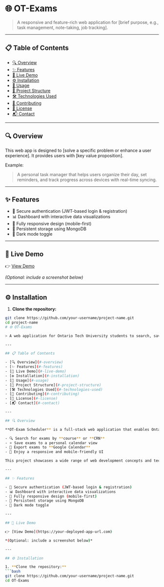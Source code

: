 # 🌐 OT-Exams

> A responsive and feature-rich web application for [brief purpose, e.g., task management, note-taking, job tracking].

---

## 📋 Table of Contents

- [🔍 Overview](#-overview)
- [✨ Features](#-features)
- [🚀 Live Demo](#-live-demo)
- [⚙️ Installation](#️-installation)
- [🧪 Usage](#-usage)
- [📁 Project Structure](#-project-structure)
- [🛠 Technologies Used](#-technologies-used)
- [🤝 Contributing](#-contributing)
- [📄 License](#-license)
- [📬 Contact](#-contact)

---

## 🔍 Overview

This web app is designed to [solve a specific problem or enhance a user experience]. It provides users with [key value proposition].

Example:
> A personal task manager that helps users organize their day, set reminders, and track progress across devices with real-time syncing.

---

## ✨ Features

- 🔐 Secure authentication (JWT-based login & registration)
- 📊 Dashboard with interactive data visualizations
- 📱 Fully responsive design (mobile-first)
- 💾 Persistent storage using MongoDB
- 🌈 Dark mode toggle

---

## 🚀 Live Demo

👉 [View Demo](https://your-deployed-app-url.com)

*(Optional: include a screenshot below)*

---

## ⚙️ Installation

1. **Clone the repository:**
```bash
git clone https://github.com/your-username/project-name.git
cd project-name
# 🌐 OT-Exams

> A web application for Ontario Tech University students to search, save, and manage exam schedules with calendar integration.

---

## 📋 Table of Contents

- [🔍 Overview](#-overview)
- [✨ Features](#-features)
- [🚀 Live Demo](#-live-demo)
- [⚙️ Installation](#️-installation)
- [🧪 Usage](#-usage)
- [📁 Project Structure](#-project-structure)
- [🛠 Technologies Used](#-technologies-used)
- [🤝 Contributing](#-contributing)
- [📄 License](#-license)
- [📬 Contact](#-contact)

---

## 🔍 Overview

**OT-Exam Scheduler** is a full-stack web application that enables Ontario Tech University students to:

- 🔍 Search for exams by **course** or **CRN**
- ⭐ Save exams to a personal calendar view
- 📆 Export exams to **Google Calendar**
- 📱 Enjoy a responsive and mobile-friendly UI

This project showcases a wide range of web development concepts and technologies.

---

## ✨ Features

- 🔐 Secure authentication (JWT-based login & registration)
- 📊 Dashboard with interactive data visualizations
- 📱 Fully responsive design (mobile-first)
- 💾 Persistent storage using MongoDB
- 🌈 Dark mode toggle

---

## 🚀 Live Demo

👉 [View Demo](https://your-deployed-app-url.com)

*(Optional: include a screenshot below)*

---

## ⚙️ Installation

1. **Clone the repository:**
```bash
git clone https://github.com/your-username/project-name.git
cd OT-Exams